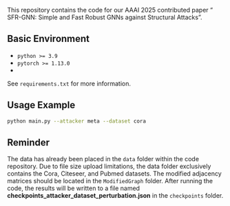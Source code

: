 
This repository contains the code for our AAAI 2025 contributed paper “	
SFR-GNN: Simple and Fast Robust GNNs against Structural Attacks”.

## Basic Environment
* `python >= 3.9` 
* `pytorch >= 1.13.0`
* 
See `requirements.txt` for more information.

## Usage Example
```bash
python main.py --attacker meta --dataset cora
```

## Reminder
The data has already been placed in the `data` folder within the code repository. 
Due to file size upload limitations, the data folder exclusively contains the Cora, Citeseer, and Pubmed datasets.
The modified adjacency matrices should be located in the `ModifiedGraph` folder.
After running the code, the results will be written to a file named **checkpoints_attacker_dataset_perturbation.json** in the `checkpoints` folder.